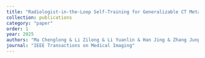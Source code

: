 ```yaml
---
title: "Radiologist-in-the-Loop Self-Training for Generalizable CT Metal Artifact Reduction"
collection: publications
category: "paper"
order: 1
year: 2025
authors: "Ma Chenglong & Li Zilong & Li Yuanlin & Han Jing & Zhang Junping & Zhang Yi & Liu Jiannan & Shan Hongming"
journal: "IEEE Transactions on Medical Imaging"
---
```

